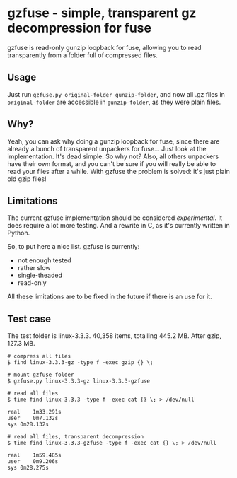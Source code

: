 
gzfuse - simple, transparent gz decompression for fuse
================================================

gzfuse is read-only gunzip loopback for fuse, allowing you to read 
transparently from a folder full of compressed files.

Usage
-----

Just run `gzfuse.py original-folder gunzip-folder`, and now all .gz files 
in `original-folder` are accessible in `gunzip-folder`, as they were plain
files.


Why?
----

Yeah, you can ask why doing a gunzip loopback for fuse, since there are already
a bunch of transparent unpackers for fuse...
Just look at the implementation. It's dead simple. So why not?
Also, all others unpackers have their own format, and you can't be sure if you
will really be able to read your files after a while.
With gzfuse the problem is solved: it's just plain old gzip files!


Limitations
----------

The current gzfuse implementation should be considered *experimental*. It does
require a lot more testing. And a rewrite in C, as it's currently written in
Python.

So, to put here a nice list. gzfuse is currently:

- not enough tested
- rather slow
- single-theaded
- read-only

All these limitations are to be fixed in the future if there is an use for it.


Test case
--------

The test folder is linux-3.3.3. 40,358 items, totalling 445.2 MB.
After gzip, 127.3 MB.

    # compress all files
    $ find linux-3.3.3-gz -type f -exec gzip {} \;
    
    # mount gzfuse folder
    $ gzfuse.py linux-3.3.3-gz linux-3.3.3-gzfuse

    # read all files
    $ time find linux-3.3.3 -type f -exec cat {} \; > /dev/null

    real	1m33.291s
    user	0m7.132s
    sys	0m28.132s

    # read all files, transparent decompression
    $ time find linux-3.3.3-gzfuse -type f -exec cat {} \; > /dev/null

    real	1m59.485s
    user	0m9.206s
    sys	0m28.275s

